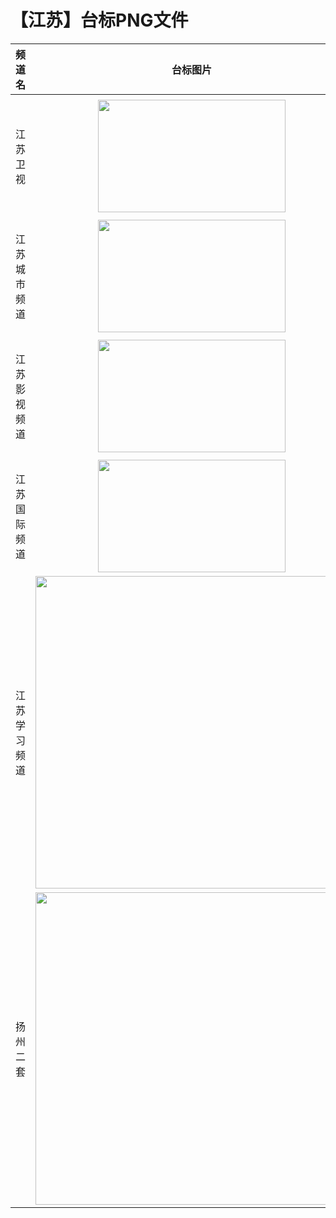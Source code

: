 # 【江苏】台标PNG文件
|频道名|台标图片|频道名|台标图片|
|:---|:---:|:---|:---:|
|江苏卫视|<img src="https://raw.githubusercontent.com/wanglindl/TVLogo/main/img/Jiangsu.png" width="300" height="180">|江苏公共新闻频道|<img src="https://raw.githubusercontent.com/wanglindl/TVLogo/main/img/Jiangsu1.png" width="300" height="180">|
|江苏城市频道|<img src="https://raw.githubusercontent.com/wanglindl/TVLogo/main/img/Jiangsu2.png" width="300" height="180">|江苏综艺频道|<img src="https://raw.githubusercontent.com/wanglindl/TVLogo/main/img/Jiangsu3.png" width="300" height="180">|
|江苏影视频道|<img src="https://raw.githubusercontent.com/wanglindl/TVLogo/main/img/Jiangsu4.png" width="300" height="180">|江苏体育休闲频道|<img src="https://raw.githubusercontent.com/wanglindl/TVLogo/main/img/Jiangsu5.png" width="300" height="180">|
|江苏国际频道|<img src="https://raw.githubusercontent.com/wanglindl/TVLogo/main/img/Jiangsu6.png" width="300" height="180">|江苏教育频道|<img src="https://raw.githubusercontent.com/wanglindl/TVLogo/main/img/Jiangsu7.png" width="300" height="180">|
|江苏学习频道|<img src="https://raw.githubusercontent.com/wanglindl/TVLogo/main/img/Jiangsu8.png" width="500" height="500">|扬州一套|<img src="https://github.moeyy.xyz/https://github.com/qjyw001/TVlogo/blob/main/img/yangzhou1.png?raw=true" width="500" height="500">|
|扬州二套|<img src="https://github.moeyy.xyz/https://github.com/qjyw001/TVlogo/blob/main/img/yangzhou2.png?raw=true" width="500" height="500">|扬州三套|<img src="https://github.moeyy.xyz/https://github.com/qjyw001/TVlogo/blob/main/img/yangzhou1.png?raw=true" width="500" height="500">|
